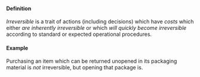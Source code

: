 #### Definition

*Irreversible* is a trait of actions (including decisions) which have *costs* which either *are inherently irreversible* or which *will quickly become irreversible* according to standard or expected operational procedures. 

#### Example

Purchasing an item which can be returned unopened in its packaging material is *not* irreversible, but opening that package is.
